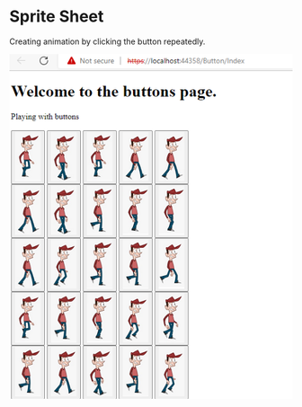 # Sprite Sheet

Creating animation by clicking the button repeatedly.

![This is an image](https://github.com/ozcanguler/Mix_Asp.Net_MVC/blob/master/pic/Sprite%20Sheet.PNG)


